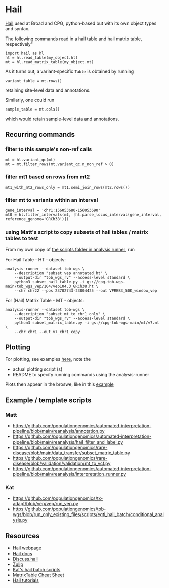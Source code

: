 # Hail

[Hail](https://hail.is/) used at Broad and CPG, python-based but with its own object types and syntax.

The following commands read in a hail table and hail matrix table, respectively"
```
import hail as hl
ht = hl.read_table(my_object.ht)
mt = hl.read_matrix_table(my_object.mt)
```
As it turns out, a variant-specific ```Table``` is obtained by running 
```
variant_table = mt.rows()
``` 
retaining site-level data and annotations. 

Similarly, one could run 
```
sample_table = mt.cols()
```
which would retain sample-level data and annotations.

## Recurring commands 

### filter to this sample's non-ref calls
```
mt = hl.variant_qc(mt)
mt = mt.filter_rows(mt.variant_qc.n_non_ref > 0)
```
### filter mt1 based on rows from mt2
```
mt1_with_mt2_rows_only = mt1.semi_join_rows(mt2.rows())
```

### filter mt to variants within an interval
```
gene_interval = 'chr1:156053680-156053690'  
mt0 = hl.filter_intervals(mt, [hl.parse_locus_interval(gene_interval, reference_genome='GRCh38')])
```

### using Matt's script to copy subsets of hail tables / matrix tables to test

From my own copy of [the scripts folder in analysis runner](https://github.com/populationgenomics/analysis-runner/tree/main/scripts), run

For Hail Table - HT - objects: 
```
analysis-runner --dataset tob-wgs \
    --description "subset vep annotated ht" \
    --output-dir "tob_wgs_rv" --access-level standard \
    python3 subset_hail_table.py -i gs://cpg-tob-wgs-main/tob_wgs_vep/104/vep104.3_GRCh38.ht \
    --chr chr22 --pos 23702743-23804425 --out VPREB3_50K_window_vep
```

For (Hail) Matrix Table - MT - objects: 
```
analysis-runner --dataset tob-wgs \
    --description "subset mt to chr1 only" \
    --output-dir "tob_wgs_rv" --access-level standard \
    python3 subset_matrix_table.py -i gs://cpg-tob-wgs-main/mt/v7.mt  \
    --chr chr1 --out v7_chr1_copy
```

## Plotting
For plotting, see examples [here](https://github.com/populationgenomics/tob-wgs/tree/rare-variant-association/scripts/rv_expression_association/plot), note the
* actual plotting script (s)
* README to specify running commands using the analysis-runner

Plots then appear in the broswe, like in this [example](https://test-web.populationgenomics.org.au/tob-wgs/plot/v0/histogram_maf_post_filter.png)

## Example / template scripts

### Matt
* https://github.com/populationgenomics/automated-interpretation-pipeline/blob/main/reanalysis/annotation.py
* https://github.com/populationgenomics/automated-interpretation-pipeline/blob/main/reanalysis/hail_filter_and_label.py
* https://github.com/populationgenomics/rare-disease/blob/main/data_transfer/subset_matrix_table.py
* https://github.com/populationgenomics/rare-disease/blob/validation/validation/mt_to_vcf.py
* https://github.com/populationgenomics/automated-interpretation-pipeline/blob/main/reanalysis/interpretation_runner.py

### Kat
* https://github.com/populationgenomics/tx-adapt/blob/vep/vep/run_vep.py
* https://github.com/populationgenomics/tob-wgs/blob/run_only_existing_files/scripts/eqtl_hail_batch/conditional_analysis.py

## Resources

* [Hail webpage](https://hail.is/)
* [Hail docs](https://hail.is/docs/0.2/index.html)
* [Discuss.hail](https://discuss.hail.is/)
* [Zulip](https://hail.zulipchat.com/login/)
* [Kat's hail batch scripts](https://github.com/populationgenomics/ancestry/tree/main/scripts/hail_batch/)
* [MatrixTable Cheat Sheet](https://hail.is/docs/0.2/_static/cheatsheets/hail_matrix_tables_cheat_sheet.pdf)
* [Hail tutorials](https://hail.is/docs/0.2/tutorials-landing.html)
